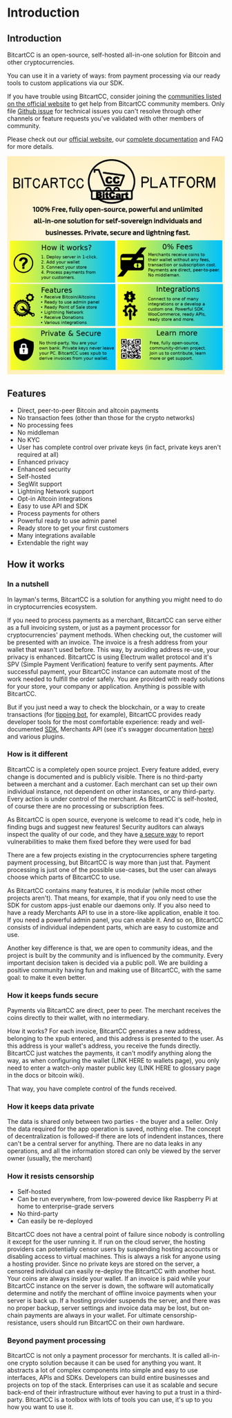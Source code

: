 # Introduction

## Introduction

BitcartCC is an open-source, self-hosted all-in-one solution for Bitcoin and other cryptocurrencies.

You can use it in a variety of ways: from payment processing via our ready tools to custom applications via our SDK.

If you have trouble using BitcartCC, consider joining the [communities listed on the official website](https://bitcartcc.com#community) to get help from BitcartCC community members. Only file [Github issue](https://github.com/bitcartcc/bitcart/issues) for technical issues you can't resolve through other channels or feature requests you've validated with other members of community.

Please check out our [official website](https://bitcartcc.com), our [complete documentation](https://github.com/bitcartcc/bitcart-docs) and FAQ for more details.

![](.gitbook/assets/bitcartcc-platform-presents.png)

## Features <a id="features"></a>

* Direct, peer-to-peer Bitcoin and altcoin payments
* No transaction fees \(other than those for the crypto networks\)
* No processing fees
* No middleman
* No KYC
* User has complete control over private keys \(in fact, private keys aren't required at all\)
* Enhanced privacy
* Enhanced security
* Self-hosted
* SegWit support
* Lightning Network support
* Opt-in Altcoin integrations
* Easy to use API and SDK
* Process payments for others
* Powerful ready to use admin panel
* Ready store to get your first customers
* Many integrations available
* Extendable the right way

## How it works

### In a nutshell <a id="in-a-nutshell"></a>

In layman's terms, BitcartCC is a solution for anything you might need to do in cryptocurrencies ecosystem.

If you need to process payments as a merchant, BitcartCC can serve either as a full invoicing system, or just as a payment processor for cryptocurrencies' payment methods. When checking out, the customer will be presented with an invoice. The invoice is a fresh address from your wallet that wasn't used before. This way, by avoiding address re-use, your privacy is enhanced. BitcartCC is using Electrum wallet protocol and it's SPV \(Simple Payment Verification\) feature to verify sent payments. After successful payment, your BitcartCC instance can automate most of the work needed to fulfill the order safely. You are provided with ready solutions for your store, your company or application. Anything is possible with BitcartCC.

But if you just need a way to check the blockchain, or a way to create transactions \(for [tipping bot](examples/atomic-tip-bot.md), for example\), BitcartCC provides ready developer tools for the most comfortable experience: ready and well-documented [SDK](https://sdk.bitcartcc.com), Merchants API \(see it's swagger documentation [here](https://api.bitcartcc.com)\) and various plugins.

### How is it different

BitcartCC is a completely open source project. Every feature added, every change is documented and is publicly visible. There is no third-party between a merchant and a customer. Each merchant can set up their own individual instance, not dependent on other instances, or any third-party. Every action is under control of the merchant. As BitcartCC is self-hosted, of course there are no processing or subscription fees.

As BitcartCC is open source, everyone is welcome to read it's code, help in finding bugs and suggest new features! Security auditors can always inspect the quality of our code, and they have [a secure way](development/security-disclosures.md) to report vulnerabilities to make them fixed before they were used for bad

There are a few projects existing in the cryptocurrencies sphere targeting payment processing, but BitcartCC is way more than just that. Payment processing is just one of the possible use-cases, but the user can always choose which parts of BitcartCC to use.

As BitcartCC contains many features, it is modular \(while most other projects aren't\). That means, for example, that if you only need to use the SDK for custom apps-just enable our daemons only. If you also need to have a ready Merchants API to use in a store-like application, enable it too. If you need a powerful admin panel, you can enable it. And so on, BitcartCC consists of individual independent parts, which are easy to customize and use.

Another key difference is that, we are open to community ideas, and the project is built by the community and is influenced by the community. Every important decision taken is decided via a public poll. We are building a positive community having fun and making use of BitcartCC, with the same goal: to make it even better.

### How it keeps funds secure <a id="how-it-keeps-funds-secure"></a>

Payments via BitcartCC are direct, peer to peer. The merchant receives the coins directly to their wallet, with no intermediary. 

How it works? For each invoice, BitcartCC generates a new address, belonging to the xpub entered, and this address is presented to the user. As this address is your wallet's address, you receive the funds directly. BitcartCC just watches the payments, it can't modify anything along the way, as when configuring the wallet \(LINK HERE to wallets page\),  you only need to enter a watch-only master public key \(LINK HERE to glossary page in the docs or bitcoin wiki\).

That way, you have complete control of the funds received.

### How it keeps data private <a id="how-it-keeps-data-private"></a>

The data is shared only between two parties - the buyer and a seller. Only the data required for the app operation is saved, nothing else. The concept of decentralization is followed-if there are lots of indendent instances, there can't be a central server for anything. There are no data leaks in any operations, and all the information stored can only be viewed by the server owner \(usually, the merchant\)

### How it resists censorship <a id="how-it-resists-censorship"></a>

* Self-hosted
* Can be run everywhere, from low-powered device like Raspberry Pi at home to enterprise-grade servers
* No third-party
* Can easily be re-deployed

BitcartCC does not have a central point of failure since nobody is controlling it except for the user running it. If run on the cloud server, the hosting providers can potentially censor users by suspending hosting accounts or disabling access to virtual machines. This is always a risk for anyone using a hosting provider. Since no private keys are stored on the server, a censored individual can easily re-deploy the BitcartCC with another host. Your coins are always inside your wallet. If an invoice is paid while your BitcartCC instance on the server is down, the software will automatically determine and notify the merchant of offline invoice payments when your server is back up. If a hosting provider suspends the server, and there was no proper backup, server settings and invoice data may be lost, but on-chain payments are always in your wallet. For ultimate censorship-resistance, users should run BitcartCC on their own hardware.

### Beyond payment processing <a id="beyond-payment-processing"></a>

BitcartCC is not only a payment processor for merchants. It is called all-in-one crypto solution because it can be used for anything you want. It abstracts a lot of complex components into simple and easy to use interfaces, APIs and SDKs. Developers can build entire businesses and projects on top of the stack. Enterprises can use it as scalable and secure back-end of their infrastructure without ever having to put a trust in a third-party. BitcartCC is a toolbox with lots of tools you can use, it's up to you how you want to use it.

